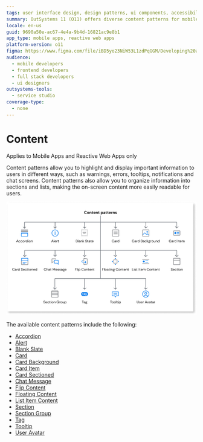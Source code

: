 ```yaml
---
tags: user interface design, design patterns, ui components, accessibility, interaction design
summary: OutSystems 11 (O11) offers diverse content patterns for mobile and reactive web apps, improving user interface design.
locale: en-us
guid: 9690a50e-ac67-4e4a-9b4d-16821ac9e8b1
app_type: mobile apps, reactive web apps
platform-version: o11
figma: https://www.figma.com/file/iBD5yo23NiW53L1zdPqGGM/Developing%20an%20Application?node-id=3775:28711
audience:
  - mobile developers
  - frontend developers
  - full stack developers
  - ui designers
outsystems-tools:
  - service studio
coverage-type:
  - none
---
```


# Content

<div class="info" markdown="1">

Applies to Mobile Apps and Reactive Web Apps only

</div>

Content patterns allow you to highlight and display important information to users in different ways, such as warnings, errors, tooltips, notifications and chat screens. Content patterns also allow you to organize information into sections and lists, making the on-screen content more easily readable for users.

![Diagram illustrating various content patterns such as accordion, alert, card, and tooltip](images/content-patterns-diag.png "Content Patterns Diagram")

 The available content patterns include the following:
 
* [Accordion](accordion.md)
* [Alert](alert.md)
* [Blank Slate](blankslate.md)
* [Card](card.md)
* [Card Background](cardbackground.md)
* [Card Item](carditem.md)
* [Card Sectioned](cardsectioned.md)
* [Chat Message](chatmessage.md)
* [Flip Content](flipcontent.md)
* [Floating Content](floatingcontent.md)
* [List Item Content](listitemcontent.md)
* [Section](section.md)
* [Section Group](sectiongroup.md)
* [Tag](tag.md)
* [Tooltip](tooltip.md)
* [User Avatar](useravatar.md)
